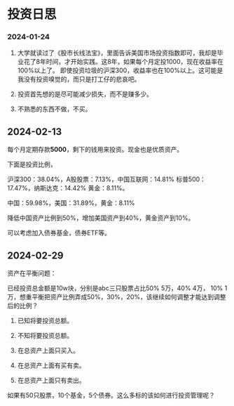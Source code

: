# 投资日思

### 2024-01-24

1. 大学就读过了《股市长线法宝》，里面告诉美国市场投资指数即可，我却是毕业花了8年时间，才开始实践。这8年，如果每个月定投1000，现在收益率在100%以上了。
   即使投资垃圾的沪深300，收益率也在100%以上。这可能是我没有投资嗅觉的，而只是打工仔的悲哀吧。

2. 投资首先想的是尽可能减少损失，而不是赚多少。

3. 不熟悉的东西不做，不买。

## 2024-02-13

每个月定期存款**5000**，剩下的钱用来投资。现金也是优质资产。

下面是投资比例，

沪深300：38.04%，A股股票：7.13%，中国互联网：14.81%
标普500：17.47%，纳斯达克：14.42%
黄金：8.11%。

中国：59.98%，美国：31.89%，黄金：8.11%

降低中国资产比例到50%，增加美国资产到40%，黄金资产到10%。

可以考虑加入债券基金，债券ETF等。

## 2024-02-29 

资产在平衡问题：

已经投资总金额是10w块，分别是abc三只股票占比50% 5万，40% 4万， 10% 1万，想重平衡把资产比例弄成50%，30%，20%，该继续如何调整才能达到调整后的比例？

1. 已知将要投资总额。
2. 不知将要投资总额。


1. 在总资产上面只买入。
2. 在总资产上面有买有卖。
3. 在总资产上面只有卖出。

如果有50只股票，10个基金，5个债券。这么多标的该如何进行投资管理呢？
